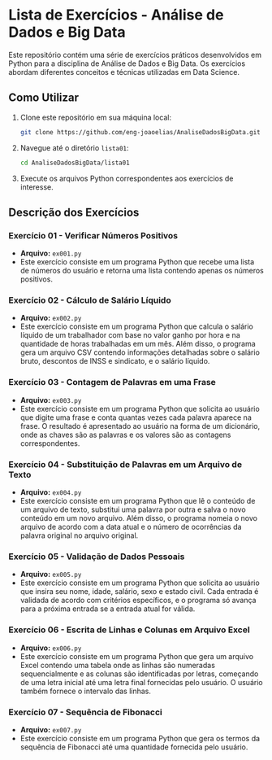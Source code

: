 # Lista de Exercícios - Análise de Dados e Big Data

Este repositório contém uma série de exercícios práticos desenvolvidos em Python para a disciplina de Análise de Dados e Big Data. Os exercícios abordam diferentes conceitos e técnicas utilizadas em Data Science.

## Como Utilizar

1. Clone este repositório em sua máquina local:
   ```bash
   git clone https://github.com/eng-joaoelias/AnaliseDadosBigData.git
   ```
2. Navegue até o diretório `lista01`:
   ```bash
   cd AnaliseDadosBigData/lista01
   ```
3. Execute os arquivos Python correspondentes aos exercícios de interesse.

## Descrição dos Exercícios

### Exercício 01 - Verificar Números Positivos

- **Arquivo:** `ex001.py`
- Este exercício consiste em um programa Python que recebe uma lista de números do usuário e retorna uma lista contendo apenas os números positivos.

### Exercício 02 - Cálculo de Salário Líquido

- **Arquivo:** `ex002.py`
- Este exercício consiste em um programa Python que calcula o salário líquido de um trabalhador com base no valor ganho por hora e na quantidade de horas trabalhadas em um mês. Além disso, o programa gera um arquivo CSV contendo informações detalhadas sobre o salário bruto, descontos de INSS e sindicato, e o salário líquido.

### Exercício 03 - Contagem de Palavras em uma Frase

- **Arquivo:** `ex003.py`
- Este exercício consiste em um programa Python que solicita ao usuário que digite uma frase e conta quantas vezes cada palavra aparece na frase. O resultado é apresentado ao usuário na forma de um dicionário, onde as chaves são as palavras e os valores são as contagens correspondentes.

### Exercício 04 - Substituição de Palavras em um Arquivo de Texto

- **Arquivo:** `ex004.py`
- Este exercício consiste em um programa Python que lê o conteúdo de um arquivo de texto, substitui uma palavra por outra e salva o novo conteúdo em um novo arquivo. Além disso, o programa nomeia o novo arquivo de acordo com a data atual e o número de ocorrências da palavra original no arquivo original.

### Exercício 05 - Validação de Dados Pessoais

- **Arquivo:** `ex005.py`
- Este exercício consiste em um programa Python que solicita ao usuário que insira seu nome, idade, salário, sexo e estado civil. Cada entrada é validada de acordo com critérios específicos, e o programa só avança para a próxima entrada se a entrada atual for válida.

### Exercício 06 - Escrita de Linhas e Colunas em Arquivo Excel

- **Arquivo:** `ex006.py`
- Este exercício consiste em um programa Python que gera um arquivo Excel contendo uma tabela onde as linhas são numeradas sequencialmente e as colunas são identificadas por letras, começando de uma letra inicial até uma letra final fornecidas pelo usuário. O usuário também fornece o intervalo das linhas.

### Exercício 07 - Sequência de Fibonacci

- **Arquivo:** `ex007.py`
- Este exercício consiste em um programa Python que gera os termos da sequência de Fibonacci até uma quantidade fornecida pelo usuário.
